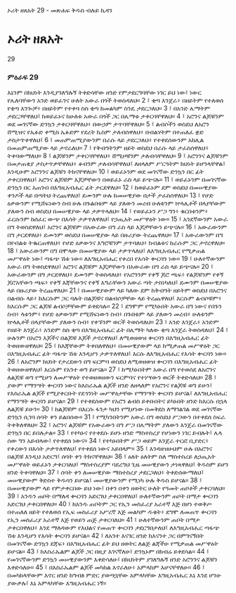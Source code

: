 ﻿
 ኦሪት ዘጸአት 29 - መጽሐፍ ቅዱስ ብሉይ ኪዳን
# ኦሪት ዘጸአት
29
### ምዕራፍ 29
እኔንም በክህነት እንዲያገለግሉኝ ትቀድሳቸው ዘንድ የምታደርግባቸው ነገር ይህ ነው፤ ነውር የሌለባቸውን አንድ ወይፈንና ሁለት አውራ በጎች ትወስዳለህ።
2 ፤ ቂጣ እንጀራ፥ በዘይትም የተለወሰ የቂጣ እንጐቻ፥ በዘይትም የተቀባ ስስ ቂጣ ከመልካም ስንዴ ታደርጋለህ።
3 ፤ በአንድ ሌማትም ታደርጋቸዋለህ፤ ከወይፈኑና ከሁለቱ አውራ በጎች ጋር በሌማቱ ታቀርባቸዋለህ።
4 ፤ አሮንና ልጆቹንም ወደ መገናኛው ድንኳን ታቀርባቸዋለህ፥ በውኃም ታጥባቸዋለህ።
5 ፤ ልብሶችን ወስደህ ለአሮን ሸሚዝና የኤፉድ ቀሚስ ኤፉድም የደረት ኪስም ታለብሰዋለህ፥ በብልሃትም በተጠለፈ ቋድ ታስታጥቀዋለህ፤
6 ፤ መጠምጠሚያውንም በራሱ ላይ ታደርጋለህ፥ የተቀደሰውንም አክሊል በመጠምጠሚያው ላይ ታኖራለህ።
7 ፤ የቅብዓትንም ዘይት ወስደህ በራሱ ላይ ታፈስሰዋለህ፥ ትቀባውማለህ።
8 ፤ ልጆቹንም ታቀርባቸዋለህ፥ ሸሚዞቹንም ታለብሳቸዋለህ።
9 ፤ አሮንንና ልጆቹንም በመታጠቂያ ታስታጥቃቸዋለህ፥ ቆብንም ታለብሳቸዋለህ፤ ለዘላለም ሥርዓትም ክህነት ይሆንላቸዋል፤ እንዲሁም አሮንንና ልጆቹን ትክናቸዋለህ።
10 ፤ ወይፈኑንም ወደ መገናኛው ድንኳን በር ፊት ታቀርበዋለህ፤ አሮንና ልጆቹም እጆቻቸውን በወይፈኑ ራስ ላይ ይጭናሉ።
11 ፤ ወይፈኑንም በመገናኛው ድንኳን በር አጠገብ በእግዚአብሔር ፊት ታርደዋለህ።
12 ፤ ከወይፈኑም ደም ወስደህ በመሠዊያው ቀንዶች ላይ በጣትህ ትረጨዋለህ፤ ደሙንም ሁሉ ከመሠዊያው በታች ታፈስሰዋለህ።
13 ፤ የሆድ ዕቃውንም የሚሸፍነውን ስብ ሁሉ በጉልበቱም ላይ ያለውን መረብ ሁለቱንም ኵላሊቶች በላያቸውም ያለውን ስብ ወስደህ በመሠዊያው ላይ ታቃጥላለህ።
14 ፤ የወይፈኑን ሥጋ ግን፥ ቁርበቱንም፥ ፈርሱንም ከሰፈር ውጭ በእሳት ታቃጥለዋለህ፤ የኃጢአት መሥዋዕት ነው።
15 ፤ አንደኛውንም አውራ በግ ትወስደዋለህ፤ አሮንና ልጆቹም በአውራው በግ ራስ ላይ እጆቻቸውን ይጭናሉ።
16 ፤ አውራውንም በግ ታርደዋለህ፥ ደሙንም ወስደህ በመሠዊያው ላይ በዙሪያው ትረጨዋለህ።
17 ፤ አውራውንም በግ በየብልቱ ትቈርጠዋለህ፥ የሆድ ዕቃውንና እግሮቹንም ታጥባለህ፥ ከብልቱና ከራሱም ጋር ታኖረዋለህ።
18 ፤ አውራውንም በግ በሞላው በመሠዊያው ላይ ታቃጥላለህ፤ ለእግዚአብሔር የሚቃጠል መሥዋዕት ነው፤ ጣፋጭ ሽቱ ነው። ለእግዚአብሔር የቀረበ የእሳት ቍርባን ነው።
19 ፤ ሁለተኛውንም አውራ በግ ትወስደዋለህ፤ አሮንና ልጆቹም እጆቻቸውን በአውራው በግ ራስ ላይ ይጭናሉ።
20 ፤ አውራውንም በግ ታርደዋለህ፥ ደሙንም ትወስዳለህ፥ የአሮንንም የቀኝ ጆሮ ጫፍ፥ የልጆቹንም የቀኝ ጆሮአቸውን ጫፍ፥ የቀኝ እጃቸውንና የቀኝ እግራቸውን አውራ ጣት ታስነካለህ፤ ደሙንም በመሠዊያው ላይ በዙሪያው ትረጨዋለህ።
21 ፤ በመሠዊያውም ላይ ካለው ደም ከቅብዓት ዘይትም ወስደህ በአሮንና በልብሱ ላይ፥ ከእርሱም ጋር ባሉት በልጆቹና በልብሶቻቸው ላይ ትረጨዋለህ፤ እርሱም ልብሶቹም፥ ከእርሱም ጋር ልጆቹ ልብሶቻቸውም ይቀደሳሉ።
22 ፤ ደግሞም የሚካኑበት አውራ በግ ነውና የበጉን ስብ፥ ላቱንም፥ የሆድ ዕቃውንም የሚሸፍነውን ስብ፥ በጉበቱም ላይ ያለውን መረብ፥ ሁለቱንም ኵላሊቶች በላያቸውም ያለውን ስብ፥ የቀኙንም ወርች ትወስዳለህ።
23 ፤ አንድ እንጀራ፥ አንድም የዘይት እንጀራ፥ አንድም ስስ ቂጣ በእግዚአብሔር ፊት በሌማት ካለው ቂጣ እንጀራ ትወስዳለህ፤
24 ፤ ሁሉንም በአሮን እጆችና በልጆቹ እጆች ታኖረዋለህ፤ ለሚወዘወዝ ቍርባን በእግዚአብሔር ፊት ትወዘውዘዋለህ።
25 ፤ ከእጃቸውም ትቀበለዋለህ፥ በመሠዊያውም ላይ ከሚቃጠል መሥዋዕት ጋር በእግዚአብሔር ፊት ጣፋጭ ሽቱ እንዲሆን ታቃጥለዋለህ፤ እርሱ ለእግዚአብሔር የእሳት ቍርባን ነው።
26 ፤ ለአሮንም ክህነት የታረደውን በግ ፍርምባ ወስደህ ለሚወዘወዝ ቍርባን በእግዚአብሔር ፊት ትወዘውዘዋለህ፤ እርሱም የአንተ ወግ ይሆናል።
27 ፤ ከሚካኑበትም አውራ በግ የተወሰደ ለአሮንና ለልጆቹ ወግ የሚሆን ለመሥዋዕት የተወዘወዘውን ፍርምባና የተነሣውን ወርች ትቀድሳለህ።
28 ፤ ያውም የማንሣት ቍርባን ነውና ከእስራኤል ልጆች ዘንድ ለዘላለም የአሮንና የልጆቹ ወግ ይሁን፤ የእስራኤል ልጆች የሚያቀርቡት የደኅንነት መሥዋዕታቸው የማንሣት ቍርባን ይሆናል፤ ለእግዚአብሔር የማንሣት ቍርባን ይሆናል።
29 ፤ የተቀደሰውም የአሮን ልብስ ይቀቡበትና ይካኑበት ዘንድ ከእርሱ በኋላ ለልጆቹ ይሁን።
30 ፤ ከልጆቹም በእርሱ ፋንታ ካህን የሚሆነው በመቅደስ ለማገልገል ወደ መገናኛው ድንኳን ሲገባ ሰባት ቀን ይልበሰው።
31 ፤ የሚካንበትንም አውራ በግ ወስደህ ሥጋውን በተቀደሰ ስፍራ ትቀቅለዋለህ።
32 ፤ አሮንና ልጆቹም የአውራውን በግ ሥጋ በሌማትም ያለውን እንጀራ በመገናኛው ድንኳን በር ይበሉታል።
33 ፤ የተካኑና የተቀደሱ ይሆኑ ዘንድ ማስተስረያ የሆነውን ነገር ይብሉት፤ ሌላ ሰው ግን አይብላው፤ የተቀደሰ ነውና።
34 ፤ የተካኑበትም ሥጋ ወይም እንጀራ ተርፎ ቢያድር፥ የቀረውን በእሳት ታቃጥለዋለህ፤ የተቀደሰ ነውና አይበላም።
35 ፤ እንዳዘዝሁህም ሁሉ በአሮንና በልጆቹ እንዲህ አድርግ፤ ሰባት ቀን ትክናቸዋለህ።
36 ፤ ዕለት ዕለትም ስለ ማስተስረይ ለኃጢአት መሥዋዕት ወይፈኑን ታቀርባለህ፤ ማስተስረያም ባደረግህ ጊዜ መሠዊያውን ታነጻዋለህ፤ ቅዱስም ይሆን ዘንድ ትቀባዋለህ።
37 ፤ ሰባት ቀን ለመሠዊያው ማስተስረያ ታደርጋለህ፥ ትቀድሰውማለህ፤ መሠዊያውም ቅድስተ ቅዱሳን ይሆናል፤ መሠዊያውንም የሚነካ ሁሉ ቅዱስ ይሆናል።
38 ፤ በመሠዊያውም ላይ የምታቀርበው ይህ ነው፤ በቀን በቀን ዘወትር ሁለት የዓመት ጠቦቶች ታቀርባለህ።
39 ፤ አንዱን ጠቦት በማለዳ ቍርባን አድርገህ ታቀርበዋለህ፤ ሁለተኛውንም ጠቦት በማታ ቍርባን አድርገህ ታቀርበዋለህ።
40 ፤ ከአንዱ ጠቦትም ጋር የኢን መስፈሪያ አራተኛ እጅ በሆነ ተወቅጦ በተጠለለ ዘይት የተለወሰ የኢፍ መስፈሪያ አሥረኛ እጅ መልካም ዱቄት፥ ደግሞ ለመጠጥ ቍርባን የኢን መስፈሪያ አራተኛ እጅ የወይን ጠጅ ታቀርባለህ።
41 ፤ ሁለተኛውንም ጠቦት በማታ ታቀርበዋለህ፥ እንደ ማለዳውም የእህልና የመጠጥ ቍርባን ታደርግበታለህ፤ ለእግዚአብሔር ጣፋጭ ሽቱ እንዲሆን የእሳት ቍርባን ይሆናል።
42 ፤ ለአንተ እናገር ዘንድ ከእናንተ ጋር በምገናኝበት በመገናኛው ድንኳን ደጃፍ፥ በእግዚአብሔር ፊት ይህ ዘወትር ለልጅ ልጃችሁ የሚቃጠል መሥዋዕት ይሆናል።
43 ፤ ከእስራኤልም ልጆች ጋር በዚያ እገናኛለሁ፤ ድንኳኑም በክብሬ ይቀደሳል።
44 ፤ የመገናኛውንም ድንኳን መሠዊያውንም እቀድሳለሁ፤ በክህነትም ያገለግሉኝ ዘንድ አሮንንና ልጆቹን እቀድሳለሁ።
45 ፤ በእስራኤልም ልጆች መካከል እኖራለሁ፥ አምላክም እሆናቸዋለሁ።
46 ፤ በመካከላቸውም እኖር ዘንድ ከግብፅ ምድር ያወጣኋቸው አምላካቸው እግዚአብሔር እኔ እንደ ሆንሁ ያውቃሉ፤ እኔ አምላካቸው እግዚአብሔር ነኝ።
